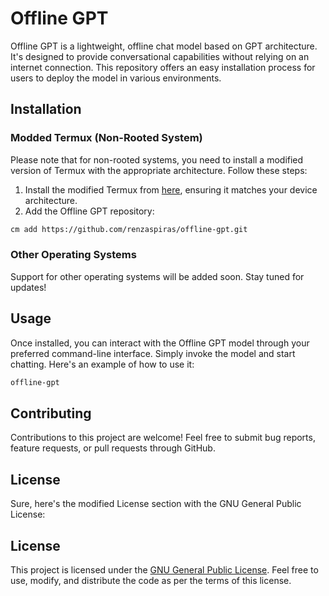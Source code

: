 # Offline GPT

Offline GPT is a lightweight, offline chat model based on GPT architecture. It's designed to provide conversational capabilities without relying on an internet connection. This repository offers an easy installation process for users to deploy the model in various environments.

## Installation

### Modded Termux (Non-Rooted System)

Please note that for non-rooted systems, you need to install a modified version of Termux with the appropriate architecture. Follow these steps:

1. Install the modified Termux from [here](https://github.com/renzaspiras/arch-termux.git), ensuring it matches your device architecture.
2. Add the Offline GPT repository:

```bash
cm add https://github.com/renzaspiras/offline-gpt.git
```

### Other Operating Systems

Support for other operating systems will be added soon. Stay tuned for updates!

## Usage

Once installed, you can interact with the Offline GPT model through your preferred command-line interface. Simply invoke the model and start chatting. Here's an example of how to use it:

```bash
offline-gpt
```

## Contributing

Contributions to this project are welcome! Feel free to submit bug reports, feature requests, or pull requests through GitHub.

## License

Sure, here's the modified License section with the GNU General Public License:

## License

This project is licensed under the [GNU General Public License](LICENSE). Feel free to use, modify, and distribute the code as per the terms of this license.